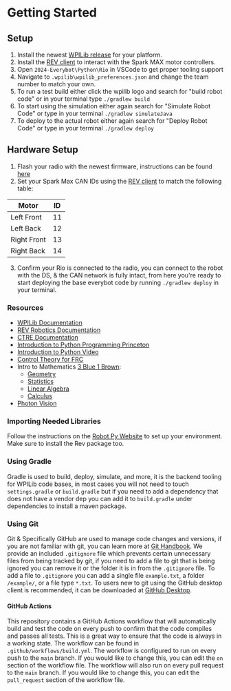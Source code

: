 # Getting Started

## Setup
1. Install the newest [WPILib release](https://github.com/wpilibsuite/allwpilib/releases) for your platform.
2. Install the [REV client](https://docs.revrobotics.com/rev-hardware-client/) to interact with the Spark MAX motor
   controllers.
3. Open `2024-Everybot\Python\Rio` in VSCode to get proper tooling support
4. Navigate to `.wpilib\wpilib_preferences.json` and change the team number to match your own.
5. To run a test build either click the wpilib logo and search for "build robot code" or in your terminal type
   `./gradlew build`
6. To start using the simulation either again search for "Simulate Robot Code" or type in your terminal
   `./gradlew simulateJava`
7. To deploy to the actual robot either again search for "Deploy Robot Code" or type in your terminal
   `./gradlew deploy`

## Hardware Setup

1. Flash your radio with the newest firmware, instructions can be found
   [here](https://docs.wpilib.org/en/stable/docs/zero-to-robot/step-3/radio-programming.html)
2. Set your Spark Max CAN IDs using the [REV client](https://docs.revrobotics.com/rev-hardware-client/) to match the
   following table:

| Motor       | ID |
|-------------|----|
| Left Front  | 11 |
| Left Back   | 12 |
| Right Front | 13 |
| Right Back  | 14 |

3. Confirm your Rio is connected to the radio, you can connect to the robot with the DS, & the CAN network is fully
   intact, from here you're ready to start deploying the base everybot code by running `./gradlew deploy` in your
   terminal.

### Resources
- [WPILib Documentation](https://docs.wpilib.org/en/stable/)
- [REV Robotics Documentation](https://docs.revrobotics.com/)
- [CTRE Documentation](https://phoenix-documentation.readthedocs.io/en/latest/index.html)
- [Introduction to Python Programming Princeton](https://introcs.cs.princeton.edu/python/home/)
- [Introduction to Python Video](https://www.youtube.com/watch?v=rfscVS0vtbw)
- [Control Theory for FRC](https://controls-in-frc.link/)
- Intro to Mathematics [3 Blue 1 Brown](https://www.youtube.com/@3blue1brown):
    - [Geometry](https://www.youtube.com/watch?v=GNcFjFmqEc8&list=PLZHQObOWTQDMXMi3bUMThGdYqos36X_lA)
    - [Statistics](https://www.youtube.com/watch?v=8idr1WZ1A7Q&list=PL0t49HdSsmyZHmM96zyRCf79kSBnb9RRH)
    - [Linear Algebra](https://www.youtube.com/watch?v=kjBOesZCoqc&list=PL0-GT3co4r2y2YErbmuJw2L5tW4Ew2O5B)
    - [Calculus](https://www.youtube.com/watch?v=WUvTyaaNkzM&list=PLZHQObOWTQDMsr9K-rj53DwVRMYO3t5Yr)
- [Photon Vision](https://docs.photonvision.org/en/latest/)

### Importing Needed Libraries
Follow the instructions on the [Robot Py Website](https://robotpy.readthedocs.io/en/stable/install/robot.html) to 
set up your environment. Make sure to install the Rev package too.

### Using Gradle
Gradle is used to build, deploy, simulate, and more, it is the backend tooling for WPILib code bases, in most cases you
will not need to touch `settings.gradle` or `build.gradle` but if you need to add a dependency that does not have a
vendor dep you can add it to `build.gradle` under dependencies to install a maven package.

### Using Git
Git & Specifically GitHub are used to manage code changes and versions, if you are not familiar with git, you can learn
more at [Git Handbook](https://guides.github.com/introduction/git-handbook/). We provide an included `.gitignore` file
which prevents certain unnecessary files from being tracked by git, if you need to add a file to git that is being
ignored you can remove it or the folder it is in from the `.gitignore` file. To add a file to `.gitignore` you can
add a single file `example.txt`, a folder `/example/`, or a file type `*.txt`. To users new to git using the GitHub
desktop client is recommended, it can be downloaded at [GitHub Desktop](https://desktop.github.com/).

#### GitHub Actions
This repository contains a GitHub Actions workflow that will automatically build and test the code on every push to
confirm that the code compiles and passes all tests. This is a great way to ensure that the code is always in a working
state. The workflow can be found in `.github/workflows/build.yml`. The workflow is configured to run on every push to
the `main` branch. If you would like to change this, you can edit the `on` section of the workflow file. The workflow
will also run on every pull request to the `main` branch. If you would like to change this, you can edit the
`pull_request` section of the workflow file.